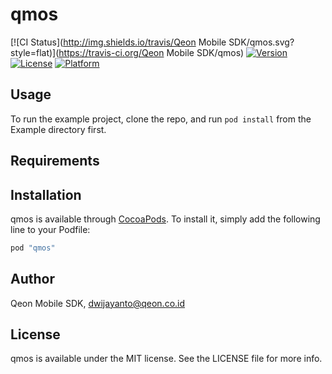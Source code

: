 # qmos

[![CI Status](http://img.shields.io/travis/Qeon Mobile SDK/qmos.svg?style=flat)](https://travis-ci.org/Qeon Mobile SDK/qmos)
[![Version](https://img.shields.io/cocoapods/v/qmos.svg?style=flat)](http://cocoapods.org/pods/qmos)
[![License](https://img.shields.io/cocoapods/l/qmos.svg?style=flat)](http://cocoapods.org/pods/qmos)
[![Platform](https://img.shields.io/cocoapods/p/qmos.svg?style=flat)](http://cocoapods.org/pods/qmos)

## Usage

To run the example project, clone the repo, and run `pod install` from the Example directory first.

## Requirements

## Installation

qmos is available through [CocoaPods](http://cocoapods.org). To install
it, simply add the following line to your Podfile:

```ruby
pod "qmos"
```

## Author

Qeon Mobile SDK, dwijayanto@qeon.co.id

## License

qmos is available under the MIT license. See the LICENSE file for more info.
